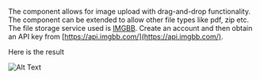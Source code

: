 The component allows for image upload with drag-and-drop functionality. The component can be extended to allow other file types like pdf, zip etc. The file storage service used is [IMGBB](https://imgbb.com/). Create an account and then obtain an API key from [https://api.imgbb.com/](https://api.imgbb.com/).

Here is the result

![Alt Text](https://dev-to-uploads.s3.amazonaws.com/i/637rognbgjul9xk2y1hm.gif)